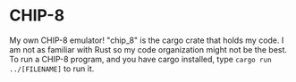 # CHIP-8
My own CHIP-8 emulator!
"chip_8" is the cargo crate that holds my code.
I am not as familiar with Rust so my code organization might not be the best.
To run a CHIP-8 program, and you have cargo installed, type
`cargo run ../[FILENAME]`
to run it.
